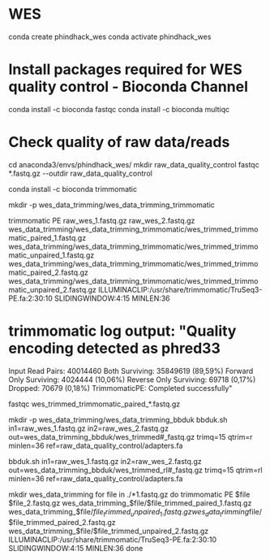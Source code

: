 # WES
conda create phindhack_wes
conda activate phindhack_wes

# Install packages required for WES quality control - Bioconda Channel
conda install -c bioconda fastqc
conda install -c bioconda multiqc


# Check quality of raw data/reads
cd anaconda3/envs/phindhack_wes/
mkdir raw_data_quality_control
fastqc *.fastq.gz --outdir raw_data_quality_control 


conda install -c bioconda trimmomatic 

mkdir -p wes_data_trimming/wes_data_trimming_trimmomatic

trimmomatic PE raw_wes_1.fastq.gz raw_wes_2.fastq.gz wes_data_trimming/wes_data_trimming_trimmomatic/wes_trimmed_trimmomatic_paired_1.fastq.gz wes_data_trimming/wes_data_trimming_trimmomatic/wes_trimmed_trimmomatic_unpaired_1.fastq.gz wes_data_trimming/wes_data_trimming_trimmomatic/wes_trimmed_trimmomatic_paired_2.fastq.gz wes_data_trimming/wes_data_trimming_trimmomatic/wes_trimmed_trimmomatic_unpaired_2.fastq.gz  ILLUMINACLIP:/usr/share/trimmomatic/TruSeq3-PE.fa:2:30:10 SLIDINGWINDOW:4:15 MINLEN:36

# trimmomatic log output: "Quality encoding detected as phred33
Input Read Pairs: 40014460 Both Surviving: 35849619 (89,59%) Forward Only Surviving: 4024444 (10,06%) Reverse Only Surviving: 69718 (0,17%) Dropped: 70679 (0,18%)
TrimmomaticPE: Completed successfully"

fastqc wes_trimmed_trimmomatic_paired_*.fastq.gz

mkdir -p wes_data_trimming/wes_data_trimming_bbduk
bbduk.sh in1=raw_wes_1.fastq.gz in2=raw_wes_2.fastq.gz out=wes_data_trimming_bbduk/wes_trimmed#_fastq.gz trimq=15 qtrim=r minlen=36 ref=raw_data_quality_control/adapters.fa

bbduk.sh in1=raw_wes_1.fastq.gz in2=raw_wes_2.fastq.gz out=wes_data_trimming_bbduk/wes_trimmed_rl#_fastq.gz trimq=15 qtrim=rl minlen=36 ref=raw_data_quality_control/adapters.fa


mkdir wes_data_trimming
for file in ./*1.fastq.gz
do 
trimmomatic PE $file $file_2.fastq.gz wes_data_trimming_$file/$file_trimmed_paired_1.fastq.gz wes_data_trimming_$file/$file_trimmed_unpaired_1.fastq.gz wes_data_trimming$file/$file_trimmed_paired_2.fastq.gz wes_data_trimming_$file/$file_trimmed_unpaired_2.fastq.gz ILLUMINACLIP:/usr/share/trimmomatic/TruSeq3-PE.fa:2:30:10 SLIDINGWINDOW:4:15 MINLEN:36
done
